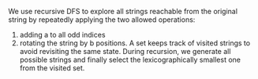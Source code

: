We use recursive DFS to explore all strings reachable from the original string by repeatedly applying the two allowed operations: 
1. adding a to all odd indices 
2. rotating the string by b positions. 
A set keeps track of visited strings to avoid revisiting the same state. During recursion, we generate all possible strings and finally select the lexicographically smallest one from the visited set.
